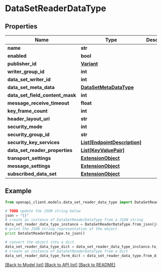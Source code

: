 # DataSetReaderDataType


## Properties
Name | Type | Description | Notes
------------ | ------------- | ------------- | -------------
**name** | **str** |  | [optional] 
**enabled** | **bool** |  | [optional] 
**publisher_id** | [**Variant**](Variant.md) |  | [optional] 
**writer_group_id** | **int** |  | [optional] 
**data_set_writer_id** | **int** |  | [optional] 
**data_set_meta_data** | [**DataSetMetaDataType**](DataSetMetaDataType.md) |  | [optional] 
**data_set_field_content_mask** | **int** |  | [optional] 
**message_receive_timeout** | **float** |  | [optional] 
**key_frame_count** | **int** |  | [optional] 
**header_layout_uri** | **str** |  | [optional] 
**security_mode** | **int** |  | [optional] 
**security_group_id** | **str** |  | [optional] 
**security_key_services** | [**List[EndpointDescription]**](EndpointDescription.md) |  | [optional] 
**data_set_reader_properties** | [**List[KeyValuePair]**](KeyValuePair.md) |  | [optional] 
**transport_settings** | [**ExtensionObject**](ExtensionObject.md) |  | [optional] 
**message_settings** | [**ExtensionObject**](ExtensionObject.md) |  | [optional] 
**subscribed_data_set** | [**ExtensionObject**](ExtensionObject.md) |  | [optional] 

## Example

```python
from openapi_client.models.data_set_reader_data_type import DataSetReaderDataType

# TODO update the JSON string below
json = "{}"
# create an instance of DataSetReaderDataType from a JSON string
data_set_reader_data_type_instance = DataSetReaderDataType.from_json(json)
# print the JSON string representation of the object
print DataSetReaderDataType.to_json()

# convert the object into a dict
data_set_reader_data_type_dict = data_set_reader_data_type_instance.to_dict()
# create an instance of DataSetReaderDataType from a dict
data_set_reader_data_type_form_dict = data_set_reader_data_type.from_dict(data_set_reader_data_type_dict)
```
[[Back to Model list]](../README.md#documentation-for-models) [[Back to API list]](../README.md#documentation-for-api-endpoints) [[Back to README]](../README.md)



